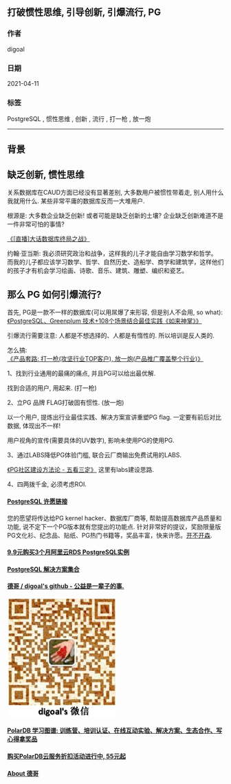 ## 打破惯性思维, 引导创新, 引爆流行, PG  
  
### 作者  
digoal  
  
### 日期  
2021-04-11   
  
### 标签  
PostgreSQL , 惯性思维 , 创新 , 流行 , 打一枪 , 放一炮   
  
----  
  
## 背景  
  
  
## 缺乏创新, 惯性思维  
关系数据库在CAUD方面已经没有显著差别, 大多数用户被惯性带着走, 别人用什么我就用什么. 某些非常平庸的数据库反而一大堆用户.     
  
根源是: 大多数企业缺乏创新! 或者可能是缺乏创新的土壤? 企业缺乏创新难道不是一件非常可怕的事情?     
  
[《[直播]大话数据库终局之战》](../202009/20200926_03.md)        
  
约翰·亚当斯: 我必须研究政治和战争，这样我的儿子才能自由学习数学和哲学。 而我的儿子都应该学习数学、哲学、自然历史、造船学、商学和建筑学，这样他们的孩子才有机会学习绘画、诗歌、音乐、建筑、雕塑、编织和瓷艺。  
  
## 那么 PG 如何引爆流行?   
首先, PG是一款不一样的数据库(可以用屌爆了来形容, 但是别人不会用, so what): [《PostgreSQL、Greenplum 技术+108个场景结合最佳实践《如来神掌》》](../201706/20170601_02.md)     
  
引爆流行需要注意: 人都是不想选择的、人都是有惰性的. 所以培训是反人类的.      
  
怎么搞: [《产品套路: 打一枪(攻坚行业TOP客户), 放一炮(产品推广覆盖整个行业)》](../202104/20210401_03.md)    
  
1、找到行业通用的最痛的痛点, 并且PG可以给出最优解.   
  
找到合适的用户, 用起来. (打一枪)    
  
2、立PG 品牌 FLAG打破固有惯性. (放一炮)  
  
以一个用户, 提炼出行业最佳实践、解决方案宣讲重塑PG flag. 一定要有前后对比数据, 体现出不一样!    
  
用户视角的宣传(需要具体的UV数字), 影响未使用PG的使用PG.   
  
3、通过LABS降低PG体验门槛, 联合云厂商输出免费试用的LABS.   
  
[《PG社区建设方法论 - 五看三定》](../202103/20210329_01.md)   这里有labs建设思路.    
  
4、四两拨千金, 必须考虑ROI.   
  
  
#### [PostgreSQL 许愿链接](https://github.com/digoal/blog/issues/76 "269ac3d1c492e938c0191101c7238216")
您的愿望将传达给PG kernel hacker、数据库厂商等, 帮助提高数据库产品质量和功能, 说不定下一个PG版本就有您提出的功能点. 针对非常好的提议，奖励限量版PG文化衫、纪念品、贴纸、PG热门书籍等，奖品丰富，快来许愿。[开不开森](https://github.com/digoal/blog/issues/76 "269ac3d1c492e938c0191101c7238216").  
  
  
#### [9.9元购买3个月阿里云RDS PostgreSQL实例](https://www.aliyun.com/database/postgresqlactivity "57258f76c37864c6e6d23383d05714ea")
  
  
#### [PostgreSQL 解决方案集合](https://yq.aliyun.com/topic/118 "40cff096e9ed7122c512b35d8561d9c8")
  
  
#### [德哥 / digoal's github - 公益是一辈子的事.](https://github.com/digoal/blog/blob/master/README.md "22709685feb7cab07d30f30387f0a9ae")
  
  
![digoal's wechat](../pic/digoal_weixin.jpg "f7ad92eeba24523fd47a6e1a0e691b59")
  
  
#### [PolarDB 学习图谱: 训练营、培训认证、在线互动实验、解决方案、生态合作、写心得拿奖品](https://www.aliyun.com/database/openpolardb/activity "8642f60e04ed0c814bf9cb9677976bd4")
  
  
#### [购买PolarDB云服务折扣活动进行中, 55元起](https://www.aliyun.com/activity/new/polardb-yunparter?userCode=bsb3t4al "e0495c413bedacabb75ff1e880be465a")
  
  
#### [About 德哥](https://github.com/digoal/blog/blob/master/me/readme.md "a37735981e7704886ffd590565582dd0")
  
